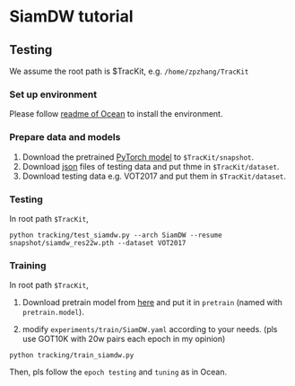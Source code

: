 # SiamDW tutorial
## Testing

We assume the root path is $TracKit, e.g. `/home/zpzhang/TracKit`
### Set up environment
Please follow [readme of Ocean](../Ocean/ocean.md) to install the environment.

### Prepare data and models
1. Download the pretrained [PyTorch model](https://drive.google.com/file/d/1SzIql02jJ6Id1k0M6f-zjUA3RgAm6E5U/view?usp=sharing) to `$TracKit/snapshot`.
2. Download [json](https://drive.google.com/open?id=1S-RkzyMVRFWueWW91NmZldUJuDyhGdp1) files of testing data and put thme in `$TracKit/dataset`.
3. Download testing data e.g. VOT2017 and put them in `$TracKit/dataset`. 

### Testing
In root path `$TracKit`,
```
python tracking/test_siamdw.py --arch SiamDW --resume snapshot/siamdw_res22w.pth --dataset VOT2017
```


### Training
In root path `$TracKit`,
1. Download pretrain model from [here](https://drive.google.com/file/d/1wXyW82idctCd4FkqKxvuWsL707joEIeI/view?usp=sharing) and put it in `pretrain` (named with `pretrain.model`).

2. modify `experiments/train/SiamDW.yaml` according to your needs. (pls use GOT10K with 20w pairs each epoch in my opinion)
```
python tracking/train_siamdw.py
```

Then, pls follow the `epoch testing` and `tuning` as in Ocean.
